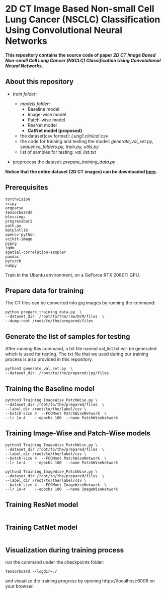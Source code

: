 # 2D CT Image Based Non-small Cell Lung Cancer (NSCLC) Classification Using Convolutional Neural Networks

**This repository contains the source code of paper *2D CT Image Based Non-small Cell Lung Cancer (NSCLC) Classification Using Convolutional Neural Networks*.**

## About this repository
- *train folder:* 
  - *models folder:*
    - Baseline model
    - Image-wise model
    - Patch-wise model
    - ResNet model
    - **CatNet model (proposed)**
  - the dataset(csv format): *Lung1.clinical.csv*
  - the code for training and testing the model: *generate_val_set.py, sequence_folders.py, train.py, utils.py*
  - list of samples for testing: *val_list.txt*
  
- preprocess the dataset: *prepare_training_data.py*

**Notice that the entire dataset (2D CT images) can be downloaded [here](https://wiki.cancerimagingarchive.net/display/Public/NSCLC-Radiomics#fa40518ae0634edca8cfa8e1df141bda).**

## Prerequisites
```
torchvision
scipy
argparse
tensorboardX
blessings
progressbar2
path.py
matplotlib
opencv-python
scikit-image
pypng
tqdm
spatial-correlation-sampler
pandas
pytorch
numpy
```
Train in the Ubuntu environment, on a GeForce RTX 2080Ti GPU. 

## Prepare data for training
The CT files can be converted into jpg images by running the command:
```
python prepare_training_data.py  \
--dataset_dir  /root/to/the/raw/DCM/files  \
--dump-root /root/to/the/prepared/files
```

## Generate the list of samples for testing
After running this command, a txt file named val_list.txt will be generated which is used for testing. The txt file that we used during our training process is also provided in this repository.
```
python3 generate_val_set.py  \
--dataset_dir  /root/to/the/prepared/jpg/files 
```

## Training the Baseline model
```
python3 Training_ImageWise_PatchWise.py \
--dataset_dir /root/to/the/prepared/files  \
--label_dir /root/to/the/label/csv \
--batch-size 4  --FCCMnet PatchWiseNetwork  \
--lr 1e-4    --epochs 100  --name PatchWiseNetwork
```

## Training Image-Wise and Patch-Wise models
```
python3 Training_ImageWise_PatchWise.py \
--dataset_dir /root/to/the/prepared/files  \
--label_dir /root/to/the/label/csv \
--batch-size 4  --FCCMnet PatchWiseNetwork  \
--lr 1e-4    --epochs 100  --name PatchWiseNetwork
```

```
python3 Training_ImageWise_PatchWise.py \
--dataset_dir /root/to/the/prepared/files  \
--label_dir /root/to/the/label/csv \
--batch-size 4  --FCCMnet ImageWiseNetwork  \
--lr 1e-4    --epochs 100  --name ImageWiseNetwork
```

## Training ResNet model
```

```

## Training CatNet model
```

```

##  Visualization during training process
run the command under the checkpoints folder:
```
tensorboard --logdir=./
```
and visualize the training progress by opening https://localhost:6006 on your browser.

